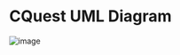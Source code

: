 # CQuest UML Diagram

![image](https://user-images.githubusercontent.com/70208466/219394482-e3755410-b996-45ec-aba0-ac5a3eb36d8d.png)

